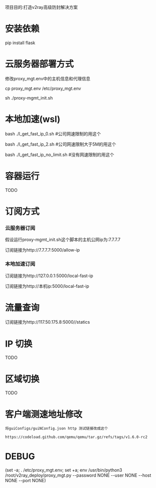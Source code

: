 项目目的:打造v2ray高级防封解决方案

# 安装依赖
pip install flask

# 云服务器部署方式
修改proxy_mgt.env中的主机信息和代理信息

cp proxy_mgt.env /etc/proxy_mgt.env

sh ./proxy-mgmt_init.sh

# 本地加速(wsl)
bash ./l_get_fast_ip_0.sh #公司网速限制的用这个

bash ./l_get_fast_ip_2.sh #公司网速限制大于5M的用这个

bash ./l_get_fast_ip_no_limit.sh #没有网速限制的用这个

# 容器运行
TODO

# 订阅方式
### 云服务器订阅
假设运行proxy-mgmt_init.sh这个脚本的主机公网ip为:7.7.7.7

订阅链接为http://7.7.7.7:5000/allow-ip

### 本地加速订阅
订阅链接为http://127.0.0.1:5000/local-fast-ip

订阅链接为http://本机ip:5000/local-fast-ip


# 流量查询
订阅链接为http://117.50.175.8:5000//statics

# IP 切换

TODO

# 区域切换

TODO

# 客户端测速地址修改

```
将guiConfigs/guiNConfig.json http 测试链接改成这个

https://codeload.github.com/qemu/qemu/tar.gz/refs/tags/v1.6.0-rc2
```

# DEBUG

(set -a; . /etc/proxy_mgt.env; set +a; env  /usr/bin/python3 /root/v2ray_deploy/proxy_mgt.py --password NONE --user NONE --host NONE --port NONE)
